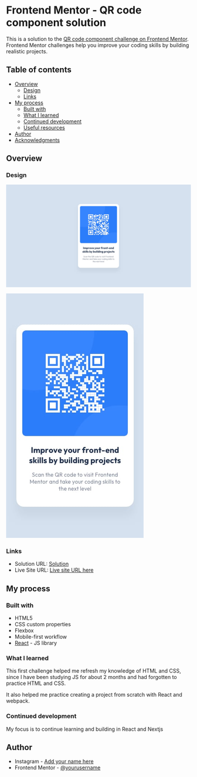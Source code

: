 # Frontend Mentor - QR code component solution

This is a solution to the [QR code component challenge on Frontend Mentor](https://www.frontendmentor.io/challenges/qr-code-component-iux_sIO_H). Frontend Mentor challenges help you improve your coding skills by building realistic projects. 

## Table of contents

- [Overview](#overview)
  - [Design](#screenshot)
  - [Links](#links)
- [My process](#my-process)
  - [Built with](#built-with)
  - [What I learned](#what-i-learned)
  - [Continued development](#continued-development)
  - [Useful resources](#useful-resources)
- [Author](#author)
- [Acknowledgments](#acknowledgments)

## Overview

### Design

![Desktop Design](./screenshots/desktop-design.jpg)

![Mobile Design](./screenshots/mobile-design.jpg)

### Links

- Solution URL: [Solution](https://www.frontendmentor.io/solutions/responsive-landing-with-flex-O96_sm2DTb)
- Live Site URL: [Live site URL here](https://rauljariasz.github.io/qr-code-component/)

## My process

### Built with

- HTML5
- CSS custom properties
- Flexbox
- Mobile-first workflow
- [React](https://reactjs.org/) - JS library

### What I learned

This first challenge helped me refresh my knowledge of HTML and CSS, since I have been studying JS for about 2 months and had forgotten to practice HTML and CSS.

It also helped me practice creating a project from scratch with React and webpack.

### Continued development

My focus is to continue learning and building in React and Nextjs

## Author

- Instagram - [Add your name here](https://www.instagram.com/rauljariasz/)
- Frontend Mentor - [@yourusername](https://www.frontendmentor.io/profile/rauljariasz)